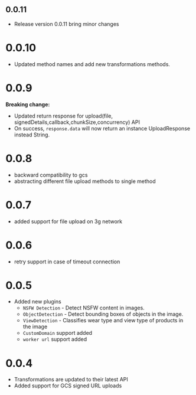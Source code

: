 ## 0.0.11

- Release version 0.0.11 bring minor changes

# 0.0.10

- Updated method names and add new transformations methods.

# 0.0.9

**Breaking change:**

- Updated return response for upload(file, signedDetails,callback,chunkSize,concurrency) API
- On success, `response.data` will now return an instance UploadResponse instead String.

# 0.0.8

- backward compatibility to gcs
- abstracting different file upload methods to single method

# 0.0.7

- added support for file upload on 3g network

# 0.0.6

- retry support in case of timeout connection

# 0.0.5

- Added new plugins
  - `NSFW Detection` - Detect NSFW content in images.
  - `ObjectDetection` - Detect bounding boxes of objects in the image.
  - `ViewDetection` - Classifies wear type and view type of products in the image
  - `CustomDomain` support added
  - `worker url` support added

# 0.0.4

- Transformations are updated to their latest API
- Added support for GCS signed URL uploads
